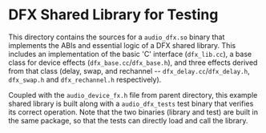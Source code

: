 # DFX Shared Library for Testing

This directory contains the sources for a `audio_dfx.so` binary that implements
the ABIs and essential logic of a DFX shared library. This includes an
implementation of the basic 'C' interface (`dfx_lib.cc`), a base class for
device effects (`dfx_base.cc`/`dfx_base.h`), and three effects derived from that
class (delay, swap, and rechannel -- `dfx_delay.cc`/`dfx_delay.h`, `dfx_swap.h`
and `dfx_rechannel.h` respectively).

Coupled with the `audio_device_fx.h` file from parent directory, this example
shared library is built along with a `audio_dfx_tests` test binary that verifies
its correct operation. Note that the two binaries (library and test) are built
in the same package, so that the tests can directly load and call the library.
